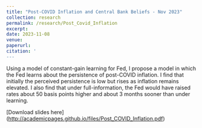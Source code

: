 ```yaml
---
title: "Post-COVID Inflation and Central Bank Beliefs - Nov 2023"
collection: research
permalink: /research/Post_Covid_Inflation
excerpt: 
date: 2023-11-08
venue: 
paperurl: 
citation: '
---
```

Using a model of constant-gain learning for Fed, I propose a model in which the Fed learns about the persistence of post-COVID inflation. I find that initially the perceived persistence is low but rises as inflation remains elevated. I also find that under full-information, the Fed would have raised rates about 50 basis points higher and about 3 months sooner than under learning. 

[Download slides here] (http://academicpages.github.io/files/Post_COVID_Inflation.pdf)

